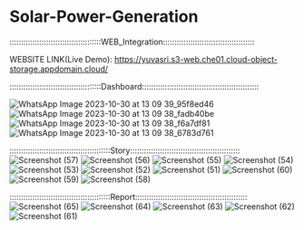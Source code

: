 # Solar-Power-Generation

::::::::::::::::::::::::::::::::::::::::WEB_Integration::::::::::::::::::::::::::::::::::::::::

 WEBSITE LINK(Live Demo): https://yuvasri.s3-web.che01.cloud-object-storage.appdomain.cloud/


::::::::::::::::::::::::::::::::::::::::Dashboard:::::::::::::::::::::::::::::::::::::::::::::::::::

![WhatsApp Image 2023-10-30 at 13 09 39_95f8ed46](https://github.com/yuvasri-baskaran/Solar-Power-Generation/assets/131947299/6c6a8ce3-79a9-4ea6-b655-032817ca6b38)
![WhatsApp Image 2023-10-30 at 13 09 38_fadb40be](https://github.com/yuvasri-baskaran/Solar-Power-Generation/assets/131947299/f1808315-6433-4daa-b6bd-899f76d49829)
![WhatsApp Image 2023-10-30 at 13 09 38_f6a7df81](https://github.com/yuvasri-baskaran/Solar-Power-Generation/assets/131947299/a1abe046-b755-4c48-9830-da74b33d9e1e)
![WhatsApp Image 2023-10-30 at 13 09 38_6783d761](https://github.com/yuvasri-baskaran/Solar-Power-Generation/assets/131947299/497acc45-654c-4d39-803f-acf05933dc4a)


::::::::::::::::::::::::::::::::::::::::::::Story::::::::::::::::::::::::::::::::::::::::::::::::
![Screenshot (57)](https://github.com/yuvasri-baskaran/Solar-Power-Generation/assets/131947299/218221b2-0b9e-401b-a6a0-2104262fd1c2)
![Screenshot (56)](https://github.com/yuvasri-baskaran/Solar-Power-Generation/assets/131947299/dc291e67-8319-4a0f-af27-4736307c3397)
![Screenshot (55)](https://github.com/yuvasri-baskaran/Solar-Power-Generation/assets/131947299/fd1d9201-6aa8-48bf-b440-54b0ec4052dc)
![Screenshot (54)](https://github.com/yuvasri-baskaran/Solar-Power-Generation/assets/131947299/1fdc72f3-55fb-4346-a253-f91d747dd543)
![Screenshot (53)](https://github.com/yuvasri-baskaran/Solar-Power-Generation/assets/131947299/b55f854a-d914-4430-ad14-e612c167be4c)
![Screenshot (52)](https://github.com/yuvasri-baskaran/Solar-Power-Generation/assets/131947299/76f938f0-58c2-48ed-8a2a-3b4666f94ae9)
![Screenshot (51)](https://github.com/yuvasri-baskaran/Solar-Power-Generation/assets/131947299/fcedb527-bf90-4c5f-ba58-3cf0d7e8bd00)
![Screenshot (60)](https://github.com/yuvasri-baskaran/Solar-Power-Generation/assets/131947299/e509777e-ea64-4591-b575-43759cff98cb)
![Screenshot (59)](https://github.com/yuvasri-baskaran/Solar-Power-Generation/assets/131947299/f5fc8b71-4204-4941-a39d-c82e73026636)
![Screenshot (58)](https://github.com/yuvasri-baskaran/Solar-Power-Generation/assets/131947299/c7dcd3ca-bb64-40ed-b0f9-741bbb301661)

::::::::::::::::::::::::::::::::::::::::::::Report:::::::::::::::::::::::::::::::::::::::::::::::::
![Screenshot (65)](https://github.com/yuvasri-baskaran/Solar-Power-Generation/assets/131947299/83a60a19-c195-42ad-bbf3-805041ae9149)
![Screenshot (64)](https://github.com/yuvasri-baskaran/Solar-Power-Generation/assets/131947299/f9fb3948-42d3-40bf-8f3e-69ab81336090)
![Screenshot (63)](https://github.com/yuvasri-baskaran/Solar-Power-Generation/assets/131947299/aeefbad1-4ab5-408e-974e-3467d17e89c1)
![Screenshot (62)](https://github.com/yuvasri-baskaran/Solar-Power-Generation/assets/131947299/6cd98dca-ea78-4dcd-91da-d94a232afdea)
![Screenshot (61)](https://github.com/yuvasri-baskaran/Solar-Power-Generation/assets/131947299/0c77b0ae-464f-4e67-a6ed-10819ed3a2a1)


